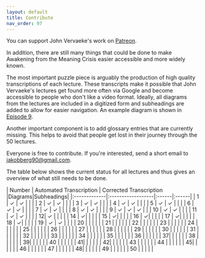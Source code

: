 ```yaml
---
layout: default
title: Contribute
nav_order: 97
---
```


You can support John Vervaeke's work on [Patreon](https://www.patreon.com/johnvervaeke).

In addition, there are still many things that could be done to make Awakening from the Meaning Crisis easier accessible and more widely known. 

The most important puzzle piece is arguably the production of high quality transcriptions of each lecture. These transcripts make it possible that John Vervaeke's lectures get found more often via Google and become accessible to people who don't like a video format. Ideally, all diagrams from the lectures are included in a digitized form and subheadings are added to allow for easier navigation. An example diagram is shown in [Episode 9](/episodes/9).

Another important component is to add glossary entries that are currently missing. This helps to avoid that people get lost in their journey through the 50 lectures.

Everyone is free to contribute. If you're interested, send a short email to [jakobberg90@gmail.com](mailto:jakobberg90@gmail.com).

The table below shows the current status for all lectures and thus gives an overview of what still needs to be done.


|  Number  | Automated Transcription | Corrected Transcription |Diagrams|Subheadings|
|:-------------|:------------------|:------|:------|
| 1 | ✓ | ✓  |  |  |
| 2 | ✓ | ✓  |  |  |
| 3 | ✓ | ✓  |  |  |
| 4 | ✓ | ✓  |  |  |
| 5 | ✓ | ✓  |  |  |
| 6 | ✓ | ✓  |  |  |
| 7 | ✓ | ✓  |  |  |
| 8 | ✓ | ✓  |  |  |
| 9 | ✓ | ✓  | ✓ |  |
| 10 | ✓ | ✓  |  |  |
| 11 | ✓ | ✓  |  |  |
| 12|  ✓ |  |  |  |
| 14 |  ✓|  |  |  |
| 15 |  ✓|  |  |  |
| 16 |  ✓|  |  |  |
| 17 |  ✓|  |  |  |
| 18 |  ✓|  |  |  |
| 19 |  ✓ | ✓  |  |  |
| 20 | |  |  |  |
| 21 | |  |  |  |
| 22 | |  |  |  |
| 23 | |  |  |  |
| 24 | |  |  |  |
| 25 | |  |  |  |
| 26 | |  |  |  |
| 27 | |  |  |  |
| 28 | |  |  |  |
| 29 | |  |  |  |
| 30 | |  |  |  |
| 31 | |  |  |  |
| 32 | |  |  |  |
| 33 | |  |  |  |
| 34 | |  |  |  |
| 35 | |  |  |  |
| 36 | |  |  |  |
| 37| |  |  |  |
| 38 | |  |  |  |
| 39| |  |  |  |
| 40 | |  |  |  |
| 41| |  |  |  |
| 42| |  |  |  |
| 43 | |  |  |  |
| 44 | |  |  |  |
| 45| |  |  |  |
| 46 | |  |  |  |
| 47 | |  |  |  |
| 48| |  |  |  |
| 49 | |  |  |  |
| 50 | |  |  |  |

